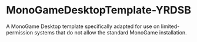# MonoGameDesktopTemplate-YRDSB
A MonoGame Desktop template specifically adapted for use on limited-permission systems that do not allow the standard MonoGame installation.
